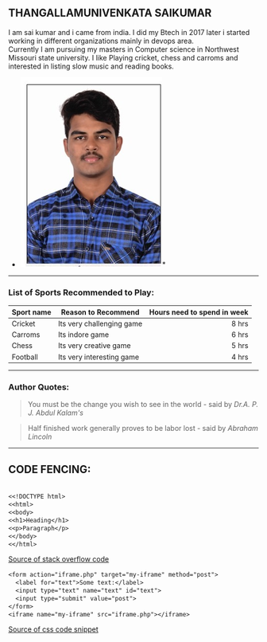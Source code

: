 ## THANGALLAMUNIVENKATA SAIKUMAR

I am sai kumar and i came from india. I did my Btech in 2017 later i started working in different organizations mainly in devops area. <br /> Currently I am pursuing my masters in Computer science in Northwest Missouri state university. I like Playing cricket, chess and carroms and interested in listing slow music and reading books.

* ![MyImage](./sai.png)*



***
### List of Sports Recommended to Play:

|  Sport name | Reason to Recommend | Hours need to spend in week |
| -------------| -------------------| ---------------------------:|
| Cricket | Its very challenging game  |       8 hrs              |
| Carroms |      Its indore game       |       6 hrs              |
| Chess   | Its very creative game     |       5 hrs              |
|Football | Its very interesting game  |       4 hrs              |





***

### Author Quotes:

>You must be the change you wish to see in the world - said by *Dr.A. P. J. Abdul Kalam's*

>Half finished work generally proves to be labor lost - said by *Abraham Lincoln*


***



## CODE FENCING:

>

```

<<!DOCTYPE html>
<<html>
<<body>
<<h1>Heading</h1>
<<p>Paragraph</p>
<</body>
<</html>

```


[Source of stack overflow code](https://stackoverflow.com/questions/26809389/coding-a-simple-website-example-in-html)


>

```
<form action="iframe.php" target="my-iframe" method="post">
  <label for="text">Some text:</label>
  <input type="text" name="text" id="text">
  <input type="submit" value="post">
</form>
<iframe name="my-iframe" src="iframe.php"></iframe>

```


[Source of css code snippet](https://css-tricks.com/snippets/html/post-data-to-an-iframe/)





